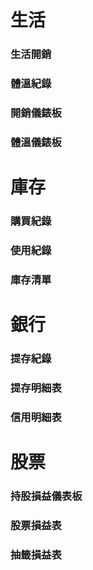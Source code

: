 # 生活
### 生活開銷
### 體溫紀錄
### 開銷儀錶板
### 體溫儀錶板
# 庫存
### 購買紀錄
### 使用紀錄
### 庫存清單
# 銀行
### 提存紀錄
### 提存明細表
### 信用明細表
# 股票
### 持股損益儀表板
### 股票損益表
### 抽籤損益表